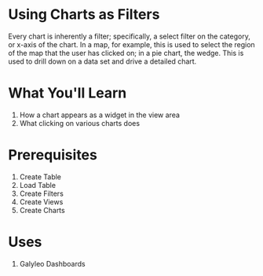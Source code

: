 # Using Charts as Filters
Every chart is inherently a filter; specifically, a select filter on the category, or x-axis of the chart.  In a map, for example,
this is used to select the region of the map that the user has clicked on; in a pie chart, the wedge.  This is used to drill down
on a data set and drive a detailed chart.
# What You'll Learn
1.  How a chart appears as a widget in the view area
2.  What clicking on various charts does
# Prerequisites
1. Create Table
2. Load Table
3. Create Filters
4. Create Views
5. Create Charts
# Uses
1. Galyleo Dashboards
